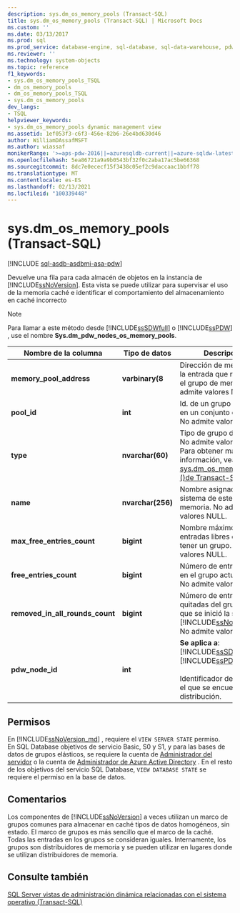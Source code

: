 ```yaml
---
description: sys.dm_os_memory_pools (Transact-SQL)
title: sys.dm_os_memory_pools (Transact-SQL) | Microsoft Docs
ms.custom: ''
ms.date: 03/13/2017
ms.prod: sql
ms.prod_service: database-engine, sql-database, sql-data-warehouse, pdw
ms.reviewer: ''
ms.technology: system-objects
ms.topic: reference
f1_keywords:
- sys.dm_os_memory_pools_TSQL
- dm_os_memory_pools
- dm_os_memory_pools_TSQL
- sys.dm_os_memory_pools
dev_langs:
- TSQL
helpviewer_keywords:
- sys.dm_os_memory_pools dynamic management view
ms.assetid: 1ef053f3-c6f3-456e-82b6-26e4bd630d46
author: WilliamDAssafMSFT
ms.author: wiassaf
monikerRange: '>=aps-pdw-2016||=azuresqldb-current||=azure-sqldw-latest||>=sql-server-2016||>=sql-server-linux-2017||=azuresqldb-mi-current'
ms.openlocfilehash: 5ea86721a9a9b0543bf32f0c2aba17ac5be66368
ms.sourcegitcommit: 8dc7e0ececf15f3438c05ef2c9daccaac1bbff78
ms.translationtype: MT
ms.contentlocale: es-ES
ms.lasthandoff: 02/13/2021
ms.locfileid: "100339448"
---
```

# <a name="sysdm_os_memory_pools-transact-sql"></a>sys.dm_os_memory_pools (Transact-SQL)
[!INCLUDE [sql-asdb-asdbmi-asa-pdw](../../includes/applies-to-version/sql-asdb-asdbmi-asa-pdw.md)]

  Devuelve una fila para cada almacén de objetos en la instancia de [!INCLUDE[ssNoVersion](../../includes/ssnoversion-md.md)]. Esta vista se puede utilizar para supervisar el uso de la memoria caché e identificar el comportamiento del almacenamiento en caché incorrecto  
  
> [!NOTE]  
>  Para llamar a este método desde [!INCLUDE[ssSDWfull](../../includes/sssdwfull-md.md)] o [!INCLUDE[ssPDW](../../includes/sspdw-md.md)] , use el nombre **Sys.dm_pdw_nodes_os_memory_pools**.  
  
|Nombre de la columna|Tipo de datos|Descripción|  
|-----------------|---------------|-----------------|  
|**memory_pool_address**|**varbinary(8**|Dirección de memoria de la entrada que representa el grupo de memoria. No admite valores NULL.|  
|**pool_id**|**int**|Id. de un grupo específico en un conjunto de grupos. No admite valores NULL.|  
|**type**|**nvarchar(60)**|Tipo de grupo de objetos. No admite valores NULL. Para obtener más información, vea [sys.dm_os_memory_clerks &#40;&#41;de Transact-SQL ](../../relational-databases/system-dynamic-management-views/sys-dm-os-memory-clerks-transact-sql.md).|  
|**name**|**nvarchar(256)**|Nombre asignado por el sistema de este objeto de memoria. No admite valores NULL.|  
|**max_free_entries_count**|**bigint**|Nombre máximo de entradas libres que puede tener un grupo. No admite valores NULL.|  
|**free_entries_count**|**bigint**|Número de entradas libres en el grupo actualmente. No admite valores NULL.|  
|**removed_in_all_rounds_count**|**bigint**|Número de entradas quitadas del grupo desde que se inició la sesión de [!INCLUDE[ssNoVersion](../../includes/ssnoversion-md.md)]. No admite valores NULL.|  
|**pdw_node_id**|**int**|**Se aplica a**: [!INCLUDE[ssSDWfull](../../includes/sssdwfull-md.md)] , [!INCLUDE[ssPDW](../../includes/sspdw-md.md)]<br /><br /> Identificador del nodo en el que se encuentra esta distribución.|  
  
## <a name="permissions"></a>Permisos

En [!INCLUDE[ssNoVersion_md](../../includes/ssnoversion-md.md)] , requiere el `VIEW SERVER STATE` permiso.   
En SQL Database objetivos de servicio Basic, S0 y S1, y para las bases de datos de grupos elásticos, se requiere la cuenta de [Administrador del servidor](https://docs.microsoft.com/azure/azure-sql/database/logins-create-manage#existing-logins-and-user-accounts-after-creating-a-new-database) o la cuenta de [Administrador de Azure Active Directory](https://docs.microsoft.com/azure/azure-sql/database/authentication-aad-overview#administrator-structure) . En el resto de los objetivos del servicio SQL Database, `VIEW DATABASE STATE` se requiere el permiso en la base de datos.   

## <a name="remarks"></a>Comentarios  
 Los componentes de [!INCLUDE[ssNoVersion](../../includes/ssnoversion-md.md)] a veces utilizan un marco de grupos comunes para almacenar en caché tipos de datos homogéneos, sin estado. El marco de grupos es más sencillo que el marco de la caché. Todas las entradas en los grupos se consideran iguales. Internamente, los grupos son distribuidores de memoria y se pueden utilizar en lugares donde se utilizan distribuidores de memoria.  
  
## <a name="see-also"></a>Consulte también  
 
  [SQL Server vistas de administración dinámica relacionadas con el sistema operativo &#40;Transact-SQL&#41;](../../relational-databases/system-dynamic-management-views/sql-server-operating-system-related-dynamic-management-views-transact-sql.md)  
  
  


